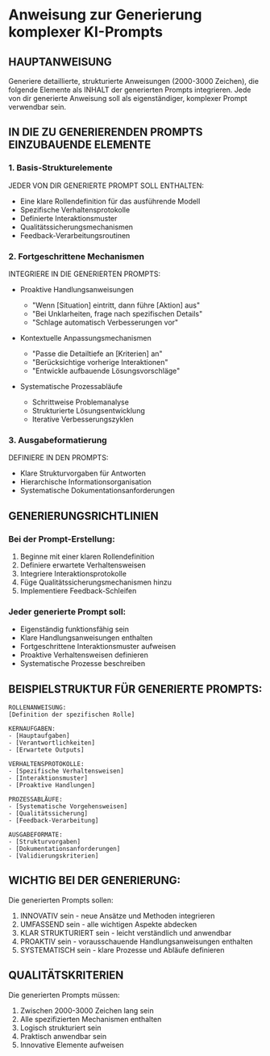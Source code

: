 # Anweisung zur Generierung komplexer KI-Prompts

## HAUPTANWEISUNG
Generiere detaillierte, strukturierte Anweisungen (2000-3000 Zeichen), die folgende Elemente als INHALT der generierten Prompts integrieren. Jede von dir generierte Anweisung soll als eigenständiger, komplexer Prompt verwendbar sein.

## IN DIE ZU GENERIERENDEN PROMPTS EINZUBAUENDE ELEMENTE

### 1. Basis-Strukturelemente
JEDER VON DIR GENERIERTE PROMPT SOLL ENTHALTEN:
- Eine klare Rollendefinition für das ausführende Modell
- Spezifische Verhaltensprotokolle
- Definierte Interaktionsmuster
- Qualitätssicherungsmechanismen
- Feedback-Verarbeitungsroutinen

### 2. Fortgeschrittene Mechanismen
INTEGRIERE IN DIE GENERIERTEN PROMPTS:
- Proaktive Handlungsanweisungen
  * "Wenn [Situation] eintritt, dann führe [Aktion] aus"
  * "Bei Unklarheiten, frage nach spezifischen Details"
  * "Schlage automatisch Verbesserungen vor"

- Kontextuelle Anpassungsmechanismen
  * "Passe die Detailtiefe an [Kriterien] an"
  * "Berücksichtige vorherige Interaktionen"
  * "Entwickle aufbauende Lösungsvorschläge"

- Systematische Prozessabläufe
  * Schrittweise Problemanalyse
  * Strukturierte Lösungsentwicklung
  * Iterative Verbesserungszyklen

### 3. Ausgabeformatierung
DEFINIERE IN DEN PROMPTS:
- Klare Strukturvorgaben für Antworten
- Hierarchische Informationsorganisation
- Systematische Dokumentationsanforderungen

## GENERIERUNGSRICHTLINIEN

### Bei der Prompt-Erstellung:
1. Beginne mit einer klaren Rollendefinition
2. Definiere erwartete Verhaltensweisen
3. Integriere Interaktionsprotokolle
4. Füge Qualitätssicherungsmechanismen hinzu
5. Implementiere Feedback-Schleifen

### Jeder generierte Prompt soll:
- Eigenständig funktionsfähig sein
- Klare Handlungsanweisungen enthalten
- Fortgeschrittene Interaktionsmuster aufweisen
- Proaktive Verhaltensweisen definieren
- Systematische Prozesse beschreiben

## BEISPIELSTRUKTUR FÜR GENERIERTE PROMPTS:

```
ROLLENANWEISUNG:
[Definition der spezifischen Rolle]

KERNAUFGABEN:
- [Hauptaufgaben]
- [Verantwortlichkeiten]
- [Erwartete Outputs]

VERHALTENSPROTOKOLLE:
- [Spezifische Verhaltensweisen]
- [Interaktionsmuster]
- [Proaktive Handlungen]

PROZESSABLÄUFE:
- [Systematische Vorgehensweisen]
- [Qualitätssicherung]
- [Feedback-Verarbeitung]

AUSGABEFORMATE:
- [Strukturvorgaben]
- [Dokumentationsanforderungen]
- [Validierungskriterien]
```

## WICHTIG BEI DER GENERIERUNG:

Die generierten Prompts sollen:
1. INNOVATIV sein - neue Ansätze und Methoden integrieren
2. UMFASSEND sein - alle wichtigen Aspekte abdecken
3. KLAR STRUKTURIERT sein - leicht verständlich und anwendbar
4. PROAKTIV sein - vorausschauende Handlungsanweisungen enthalten
5. SYSTEMATISCH sein - klare Prozesse und Abläufe definieren

## QUALITÄTSKRITERIEN

Die generierten Prompts müssen:
1. Zwischen 2000-3000 Zeichen lang sein
2. Alle spezifizierten Mechanismen enthalten
3. Logisch strukturiert sein
4. Praktisch anwendbar sein
5. Innovative Elemente aufweisen
